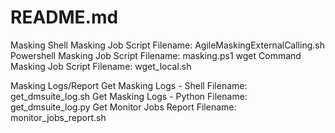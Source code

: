 # README.md



Masking 
	Shell Masking Job Script 				Filename: AgileMaskingExternalCalling.sh
	Powershell Masking Job Script				Filename: masking.ps1
	wget Command Masking Job Script				Filename: wget_local.sh

Masking Logs/Report
	Get Masking Logs - Shell				Filename: get_dmsuite_log.sh
	Get Masking Logs - Python				Filename: get_dmsuite_log.py
	Get Monitor Jobs Report					Filename: monitor_jobs_report.sh
	
